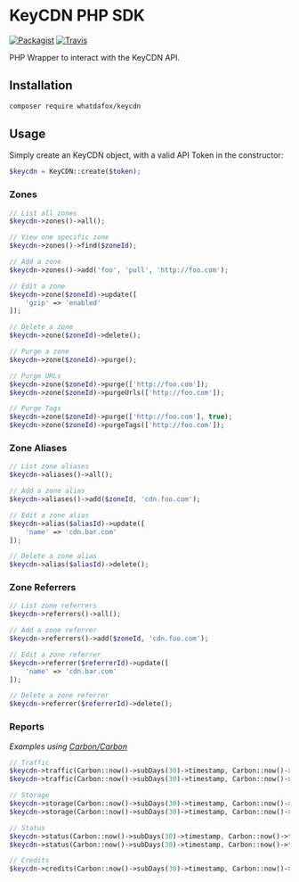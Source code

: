 # KeyCDN PHP SDK
[![Packagist](https://img.shields.io/packagist/v/WhatDaFox/KeyCDN.svg?maxAge=2592000?style=flat-square)](https://packagist.org/packages/whatdafox/keycdn)
[![Travis](https://img.shields.io/travis/WhatDaFox/KeyCDN/master.svg?maxAge=2592000?style=flat-square)](https://travis-ci.org/WhatDaFox/KeyCDN)

PHP Wrapper to interact with the KeyCDN API.

## Installation

```bash
composer require whatdafox/keycdn
```

## Usage

Simply create an KeyCDN object, with a valid API Token in the constructor: 

```php
$keycdn = KeyCDN::create($token);
```

### Zones

```php
// List all zones
$keycdn->zones()->all();

// View one specific zone
$keycdn->zones()->find($zoneId);

// Add a zone
$keycdn->zones()->add('foo', 'pull', 'http://foo.com');

// Edit a zone
$keycdn->zone($zoneId)->update([
    'gzip' => 'enabled'
]);

// Delete a zone
$keycdn->zone($zoneId)->delete();

// Purge a zone
$keycdn->zone($zoneId)->purge();

// Purge URLs
$keycdn->zone($zoneId)->purge(['http://foo.com']);
$keycdn->zone($zoneId)->purgeUrls(['http://foo.com']);

// Purge Tags
$keycdn->zone($zoneId)->purge(['http://foo.com'], true);
$keycdn->zone($zoneId)->purgeTags(['http://foo.com']);
```

### Zone Aliases

```php
// List zone aliases
$keycdn->aliases()->all();

// Add a zone alias
$keycdn->aliases()->add($zoneId, 'cdn.foo.com');

// Edit a zone alias
$keycdn->alias($aliasId)->update([
    'name' => 'cdn.bar.com'
]);

// Delete a zone alias
$keycdn->alias($aliasId)->delete();
```

### Zone Referrers

```php
// List zone referrers
$keycdn->referrers()->all();

// Add a zone referrer
$keycdn->referrers()->add($zoneId, 'cdn.foo.com');

// Edit a zone referrer
$keycdn->referrer($referrerId)->update([
    'name' => 'cdn.bar.com'
]);

// Delete a zone referrer
$keycdn->referrer($referrerId)->delete();
```

### Reports

*Examples using [Carbon/Carbon](http://carbon.nesbot.com/)*

```php
// Traffic
$keycdn->traffic(Carbon::now()->subDays(30)->timestamp, Carbon::now()->timestamp);
$keycdn->traffic(Carbon::now()->subDays(30)->timestamp, Carbon::now()->timestamp, ZONE_ID);

// Storage
$keycdn->storage(Carbon::now()->subDays(30)->timestamp, Carbon::now()->timestamp);
$keycdn->storage(Carbon::now()->subDays(30)->timestamp, Carbon::now()->timestamp, ZONE_ID);

// Status
$keycdn->status(Carbon::now()->subDays(30)->timestamp, Carbon::now()->timestamp);
$keycdn->status(Carbon::now()->subDays(30)->timestamp, Carbon::now()->timestamp, ZONE_ID);

// Credits
$keycdn->credits(Carbon::now()->subDays(30)->timestamp, Carbon::now()->timestamp);
```